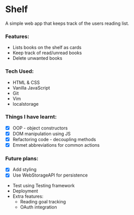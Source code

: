 # Shelf

A simple web app that keeps track of the users reading list.

### Features:

- Lists books on the shelf as cards
- Keep track of read/unread books
- Delete unwanted books

### Tech Used:

- HTML & CSS
- Vanilla JavaScript
- Git
- Vim
- localstorage

### Things I have learnt:

- [x] OOP - object constructors
- [x] DOM manipulation using JS
- [x] Refactoring code - decoupling methods
- [x] Emmet abbreviations for common actions

### Future plans:

- [x] Add styling
- [x] Use WebStorageAPI for persistence
- Test using Testing framework
- Deployment
- Extra features:
  - Reading goal tracking
  - OAuth integration
